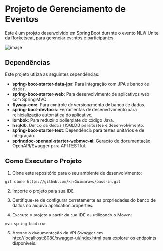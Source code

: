 # Projeto de Gerenciamento de Eventos

Este é um projeto desenvolvido em Spring Boot durante o evento NLW Unite da Rocketseat, para gerenciar eventos e participantes. 

![image](https://github.com/karGuimaraes/pass-in/assets/39937365/5b24ba24-a118-4507-8632-cce873746749)

## Dependências

Este projeto utiliza as seguintes dependências:

- **spring-boot-starter-data-jpa**: Para integração com JPA e banco de dados.
- **spring-boot-starter-web**: Para desenvolvimento de aplicativos web com Spring MVC.
- **flyway-core**: Para controle de versionamento de banco de dados.
- **spring-boot-devtools**: Ferramentas de desenvolvimento para reinicialização automática do aplicativo.
- **lombok**: Para reduzir o boilerplate do código Java.
- **hsqldb**: Banco de dados HSQLDB para testes e desenvolvimento.
- **spring-boot-starter-test**: Dependência para testes unitários e de integração.
- **springdoc-openapi-starter-webmvc-ui**: Geração de documentação OpenAPI/Swagger para API RESTful.

## Como Executar o Projeto

1. Clone este repositório para o seu ambiente de desenvolvimento:

```
git clone https://github.com/karGuimaraes/pass-in.git
```

2. Importe o projeto para sua IDE.

3. Certifique-se de configurar corretamente as propriedades do banco de dados no arquivo application.properties.

4. Execute o projeto a partir da sua IDE ou utilizando o Maven:

```
mvn spring-boot:run
```

5. Acesse a documentação da API Swagger em [http://localhost:8080/swagger-ui/index.html](http://localhost:8080/swagger-ui/index.html) para explorar os endpoints disponíveis.
